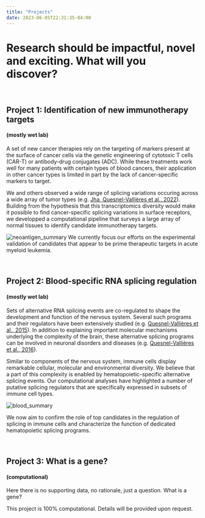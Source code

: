 ```yaml
---
title: "Projects"
date: 2023-06-05T22:31:35-04:00
---
```


# Research should be impactful, novel and exciting. What will you discover?
&nbsp;
&nbsp;
## Project 1: Identification of new immunotherapy targets
#### (mostly wet lab)
A set of new cancer therapies rely on the targeting of markers present at
the surface of cancer cells via the genetic engineering of cytotoxic
T cells (CAR-T) or antibody-drug conjugates (ADC). While these treatments
work well for many patients with certain types of blood cancers, their
application in other cancer types is limited in part by the lack of
cancer-specific markers to target.

We and others observed a wide range of splicing variations occuring across
a wide array of tumor types (e.g. [Jha, Quesnel-Vallières et al., 2022](https://genomebiology.biomedcentral.com/articles/10.1186/s13059-022-02681-3)).
Building from the hypothesis that this transcriptomics diversity would 
make it possible to find cancer-specific splicing variations in surface
receptors, we developped a computational pipeline that surveys a large
array of normal tissues to identify candidate immunotherapy targets.

![neoantigen_summary](/img/neoantigen_discov.jpg)
We currently focus our efforts on the experimental validation of
candidates that appear to be prime therapeutic targets
in acute myeloid leukemia.

&nbsp;
&nbsp;
## Project 2: Blood-specific RNA splicing regulation
#### (mostly wet lab)
Sets of alternative RNA splicing events are co-regulated to shape the
development and function of the nervous system. Several such programs and their
regulators have been extensively studied
(e.g. [Quesnel-Vallières et al., 2015](https://genesdev.cshlp.org/content/29/7/746)).
In addition to explaining important molecular mechanisms underlying the
complexity of the brain, these alternative splicing programs can be
involved in neuronal disorders and diseases (e.g.
[Quesnel-Vallières et al., 2016](https://www.sciencedirect.com/science/article/pii/S1097276516308061?via%3Dihub)).

Similar to components of the nervous system, immune cells display
remarkable cellular, molecular and environmental diversity. We believe
that a part of this complexity is enabled by
hematopoietic-specific alternative splicing events. Our computational
analyses have highlighted a number of putative splicing regulators that
are specifically expressed in subsets of immune cell types.

![blood_summary](/img/blood_abstract.png)

We now aim to confirm the role of top candidates in the regulation
of splicing in immune cells and characterize the function of
dedicated hematopoietic splicing programs. 

&nbsp;
&nbsp;
## Project 3: What is a gene?
#### (computational)
Here there is no supporting data, no rationale, just a question.
What is a gene?

This project is 100% computational. Details will be provided upon request.

